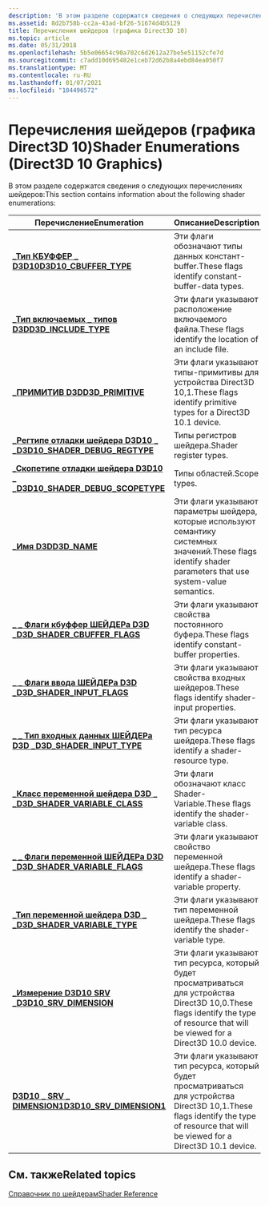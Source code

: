 ```yaml
---
description: 'В этом разделе содержатся сведения о следующих перечислениях шейдеров:'
ms.assetid: 8d2b758b-cc2a-43ad-bf26-51674d4b5129
title: Перечисления шейдеров (графика Direct3D 10)
ms.topic: article
ms.date: 05/31/2018
ms.openlocfilehash: 5b5e06654c90a702c6d2612a27be5e51152cfe7d
ms.sourcegitcommit: c7add10d695482e1ceb72d62b8a4ebd84ea050f7
ms.translationtype: MT
ms.contentlocale: ru-RU
ms.lasthandoff: 01/07/2021
ms.locfileid: "104496572"
---
```

# <a name="shader-enumerations-direct3d-10-graphics"></a><span data-ttu-id="479b8-103">Перечисления шейдеров (графика Direct3D 10)</span><span class="sxs-lookup"><span data-stu-id="479b8-103">Shader Enumerations (Direct3D 10 Graphics)</span></span>

<span data-ttu-id="479b8-104">В этом разделе содержатся сведения о следующих перечислениях шейдеров:</span><span class="sxs-lookup"><span data-stu-id="479b8-104">This section contains information about the following shader enumerations:</span></span>



| <span data-ttu-id="479b8-105">Перечисление</span><span class="sxs-lookup"><span data-stu-id="479b8-105">Enumeration</span></span>                                                             | <span data-ttu-id="479b8-106">Описание</span><span class="sxs-lookup"><span data-stu-id="479b8-106">Description</span></span>                                                                               |
|-------------------------------------------------------------------------|-------------------------------------------------------------------------------------------|
| <span data-ttu-id="479b8-107">[**\_Тип КБУФФЕР \_ D3D10**](/previous-versions/windows/desktop/legacy/bb204899(v=vs.85))</span><span class="sxs-lookup"><span data-stu-id="479b8-107">[**D3D10\_CBUFFER\_TYPE**](/previous-versions/windows/desktop/legacy/bb204899(v=vs.85))</span></span>                      | <span data-ttu-id="479b8-108">Эти флаги обозначают типы данных констант-buffer.</span><span class="sxs-lookup"><span data-stu-id="479b8-108">These flags identify constant-buffer-data types.</span></span>                                          |
| [<span data-ttu-id="479b8-109">**\_Тип включаемых \_ типов D3D**</span><span class="sxs-lookup"><span data-stu-id="479b8-109">**D3D\_INCLUDE\_TYPE**</span></span>](/windows/win32/api/d3dcommon/ne-d3dcommon-d3d_include_type)                      | <span data-ttu-id="479b8-110">Эти флаги указывают расположение включаемого файла.</span><span class="sxs-lookup"><span data-stu-id="479b8-110">These flags identify the location of an include file.</span></span>                                     |
| [<span data-ttu-id="479b8-111">**\_ПРИМИТИВ D3D**</span><span class="sxs-lookup"><span data-stu-id="479b8-111">**D3D\_PRIMITIVE**</span></span>](/windows/win32/api/d3dcommon/ne-d3dcommon-d3d_primitive)                             | <span data-ttu-id="479b8-112">Эти флаги указывают типы-примитивы для устройства Direct3D 10,1.</span><span class="sxs-lookup"><span data-stu-id="479b8-112">These flags identify primitive types for a Direct3D 10.1 device.</span></span>                          |
| [<span data-ttu-id="479b8-113">**\_Регтипе отладки шейдера D3D10 \_ \_**</span><span class="sxs-lookup"><span data-stu-id="479b8-113">**D3D10\_SHADER\_DEBUG\_REGTYPE**</span></span>](/windows/win32/api/D3D10_1Shader/ne-d3d10_1shader-d3d10_shader_debug_regtype)     | <span data-ttu-id="479b8-114">Типы регистров шейдера.</span><span class="sxs-lookup"><span data-stu-id="479b8-114">Shader register types.</span></span>                                                                    |
| [<span data-ttu-id="479b8-115">**\_Скопетипе отладки шейдера D3D10 \_ \_**</span><span class="sxs-lookup"><span data-stu-id="479b8-115">**D3D10\_SHADER\_DEBUG\_SCOPETYPE**</span></span>](/windows/win32/api/d3d10_1shader/ne-d3d10_1shader-d3d10_shader_debug_scopetype) | <span data-ttu-id="479b8-116">Типы областей.</span><span class="sxs-lookup"><span data-stu-id="479b8-116">Scope types.</span></span>                                                                              |
| [<span data-ttu-id="479b8-117">**\_Имя D3D**</span><span class="sxs-lookup"><span data-stu-id="479b8-117">**D3D\_NAME**</span></span>](/windows/win32/api/d3dcommon/ne-d3dcommon-d3d_name)                                       | <span data-ttu-id="479b8-118">Эти флаги указывают параметры шейдера, которые используют семантику системных значений.</span><span class="sxs-lookup"><span data-stu-id="479b8-118">These flags identify shader parameters that use system-value semantics.</span></span>                   |
| [<span data-ttu-id="479b8-119">**\_ \_ Флаги кбуффер ШЕЙДЕРа D3D \_**</span><span class="sxs-lookup"><span data-stu-id="479b8-119">**D3D\_SHADER\_CBUFFER\_FLAGS**</span></span>](/windows/win32/api/d3dcommon/ne-d3dcommon-d3d_shader_cbuffer_flags)     | <span data-ttu-id="479b8-120">Эти флаги указывают свойства постоянного буфера.</span><span class="sxs-lookup"><span data-stu-id="479b8-120">These flags identify constant-buffer properties.</span></span>                                          |
| [<span data-ttu-id="479b8-121">**\_ \_ Флаги ввода ШЕЙДЕРа D3D \_**</span><span class="sxs-lookup"><span data-stu-id="479b8-121">**D3D\_SHADER\_INPUT\_FLAGS**</span></span>](/windows/win32/api/d3dcommon/ne-d3dcommon-d3d_shader_input_flags)         | <span data-ttu-id="479b8-122">Эти флаги указывают свойства входных шейдеров.</span><span class="sxs-lookup"><span data-stu-id="479b8-122">These flags identify shader-input properties.</span></span>                                             |
| [<span data-ttu-id="479b8-123">**\_ \_ Тип входных данных ШЕЙДЕРа D3D \_**</span><span class="sxs-lookup"><span data-stu-id="479b8-123">**D3D\_SHADER\_INPUT\_TYPE**</span></span>](/windows/win32/api/d3dcommon/ne-d3dcommon-d3d_shader_input_type)           | <span data-ttu-id="479b8-124">Эти флаги указывают тип ресурса шейдера.</span><span class="sxs-lookup"><span data-stu-id="479b8-124">These flags identify a shader-resource type.</span></span>                                              |
| [<span data-ttu-id="479b8-125">**\_Класс переменной шейдера D3D \_ \_**</span><span class="sxs-lookup"><span data-stu-id="479b8-125">**D3D\_SHADER\_VARIABLE\_CLASS**</span></span>](/windows/win32/api/d3dcommon/ne-d3dcommon-d3d_shader_variable_class)   | <span data-ttu-id="479b8-126">Эти флаги обозначают класс Shader-Variable.</span><span class="sxs-lookup"><span data-stu-id="479b8-126">These flags identify the shader-variable class.</span></span>                                           |
| [<span data-ttu-id="479b8-127">**\_ \_ Флаги переменной ШЕЙДЕРа D3D \_**</span><span class="sxs-lookup"><span data-stu-id="479b8-127">**D3D\_SHADER\_VARIABLE\_FLAGS**</span></span>](/windows/win32/api/d3dcommon/ne-d3dcommon-d3d_shader_variable_flags)   | <span data-ttu-id="479b8-128">Эти флаги указывают свойство переменной шейдера.</span><span class="sxs-lookup"><span data-stu-id="479b8-128">These flags identify a shader-variable property.</span></span>                                          |
| [<span data-ttu-id="479b8-129">**\_Тип переменной шейдера D3D \_ \_**</span><span class="sxs-lookup"><span data-stu-id="479b8-129">**D3D\_SHADER\_VARIABLE\_TYPE**</span></span>](/windows/win32/api/d3dcommon/ne-d3dcommon-d3d_shader_variable_type)     | <span data-ttu-id="479b8-130">Эти флаги указывают тип переменной шейдера.</span><span class="sxs-lookup"><span data-stu-id="479b8-130">These flags identify the shader-variable type.</span></span>                                            |
| <span data-ttu-id="479b8-131">[**\_Измерение D3D10 SRV \_**](/previous-versions/windows/desktop/legacy/bb172452(v=vs.85))</span><span class="sxs-lookup"><span data-stu-id="479b8-131">[**D3D10\_SRV\_DIMENSION**](/previous-versions/windows/desktop/legacy/bb172452(v=vs.85))</span></span>                    | <span data-ttu-id="479b8-132">Эти флаги указывают тип ресурса, который будет просматриваться для устройства Direct3D 10,0.</span><span class="sxs-lookup"><span data-stu-id="479b8-132">These flags identify the type of resource that will be viewed for a Direct3D 10.0 device.</span></span> |
| <span data-ttu-id="479b8-133">[**D3D10 \_ SRV \_ DIMENSION1**](/previous-versions/windows/desktop/legacy/bb694535(v=vs.85))</span><span class="sxs-lookup"><span data-stu-id="479b8-133">[**D3D10\_SRV\_DIMENSION1**](/previous-versions/windows/desktop/legacy/bb694535(v=vs.85))</span></span>                  | <span data-ttu-id="479b8-134">Эти флаги указывают тип ресурса, который будет просматриваться для устройства Direct3D 10,1.</span><span class="sxs-lookup"><span data-stu-id="479b8-134">These flags identify the type of resource that will be viewed for a Direct3D 10.1 device.</span></span> |



 

## <a name="related-topics"></a><span data-ttu-id="479b8-135">См. также</span><span class="sxs-lookup"><span data-stu-id="479b8-135">Related topics</span></span>

<dl> <dt>

[<span data-ttu-id="479b8-136">Справочник по шейдерам</span><span class="sxs-lookup"><span data-stu-id="479b8-136">Shader Reference</span></span>](d3d10-graphics-reference-d3d10-shader.md)
</dt> </dl>

 

 
